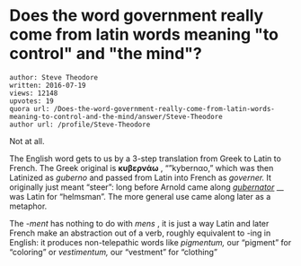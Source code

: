 # Does the word government really come from latin words meaning "to control" and "the mind"?

	author: Steve Theodore
	written: 2016-07-19
	views: 12148
	upvotes: 19
	quora url: /Does-the-word-government-really-come-from-latin-words-meaning-to-control-and-the-mind/answer/Steve-Theodore
	author url: /profile/Steve-Theodore


Not at all.

The English word gets to us by a 3-step translation from Greek to Latin to French. The Greek original is __κυβερνάω__ , “”kybernαο,” which was then Latinized as _gubernο_  and passed from Latin into French as _governer._ It originally just meant “steer”: long before Arnold came along _[gubernator](http://www.perseus.tufts.edu/hopper/morph?l=gubernator&la=la#lexicon)_ __ was Latin for “helmsman”. The more general use came along later as a metaphor.

The -_ment_  has nothing to do with _mens_ , it is just a way Latin and later French make an abstraction out of a verb, roughly equivalent to -ing in English: it produces non-telepathic words like _pigmentum,_ our “pigment” for “coloring” or _vestimentum,_ our “vestment” for “clothing”


